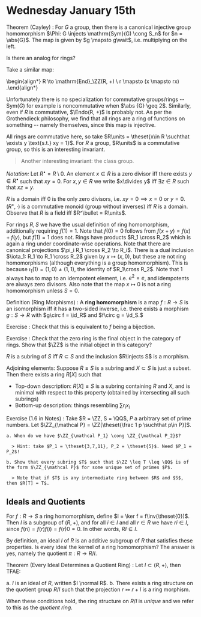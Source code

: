 # Wednesday January 15th

Theorem (Cayley)
: For $G$ a group, then there is a canonical injective group homomorphism $\Phi: G \injects \mathrm{Sym}(G) \cong S_n$ for $n = \abs{G}$.
  The map is given by $g \mapsto g\wait$, i.e. multiplying on the left.

Is there an analog for rings?

Take a similar map:

\begin{align*}
R \to \mathrm{End}_\ZZ(R, +) \\
r \mapsto (x \mapsto rx)
.\end{align*}

Unfortunately there is no specialization for commutative groups/rings -- $\mathrm{Sym}(G)$ for example is noncommutative when $\abs {G} \geq 2$.
Similarly, even if $R$ is commutative, $\Endo(R, +)$ is probably not.
As per the Grothendieck philosophy, we find that all rings are a ring of functions on something -- namely themselves, since this map is injective.

All rings are commutative here, so take $R\units = \theset{x\in R \suchthat \exists y \text{s.t.} xy = 1}$.
For $R$ a group, $R\units$ is a commutative group, so this is an interesting invariant.

> Another interesting invariant: the class group.

*Notation:* 
Let $R^\bullet = R\setminus{0}$.
An element $x\in R$ is a zero divisor iff there exists $y\in R^\bullet$ such that $xy = 0$.
For $x,y\in R$ we write $x\divides y$ iff $\exists z\in R$ such that $xz = y$.

$R$ is a domain iff $0$ is the only zero divisors, i.e. $xy = 0 \implies x = 0$ or $y=0$.
$(R^\bullet, \cdot)$ is a commutative monoid (group without inverses) iff $R$ is a domain.
Observe that $R$ is a field iff $R^\bullet = R\units$.

For rings $R, S$ we have the usual definition of ring homomorphism, additionally requiring $f(1) = 1$.
Note that $f(0) = 0$ follows from $f(x+y) = f(x) + f(y)$, but $f(1) = 1$ does not.
Rings have products $R_1 \cross R_2$ which is again a ring under coordinate-wise operations.
Note that there are canonical projections $\pi_i R_1 \cross R_2 \to R_i$.
There is a dual inclusion $\iota_1: R_1 \to R_1 \cross R_2$ given by $x \mapsto (x, 0)$, but these are not ring homomorphisms (although everything is a group homomorphism).
This is because $\iota_1(1) = (1, 0) \neq (1, 1)$, the identity of $R_1\cross R_2$.
Note that 1 always has to map to an idempotent element, i.e. $e^2 = e$, and idempotents are always zero divisors.
Also note that the map $x\mapsto 0$ is not a ring homomorphism unless $S = 0$.

Definition (Ring Morphisms)
: A **ring homomorphism** is a map $f: R \to S$ is an isomorphism iff it has a two-sided inverse, i.e. there exists a morphism $g: S \to R$ with $g\circ f = \id_R$ and $f\circ g = \id_S.$

Exercise
: Check that this is equivalent to $f$ being a bijection.

Exercise
: Check that the zero ring is the final object in the category of rings.
  Show that $\ZZ$ is the initial object in this category?

$R$ is a subring of $S$ iff $R \subset S$ and the inclusion $R\injects S$ is a morphism.

Adjoining elements:
Suppose $R\leq S$ is a subring and $X \subset S$ is just a subset.
Then there exists a ring $R[X]$ such that

- Top-down description: $R[X] \leq S$ is a subring containing $R$ and $X$, and is minimal with respect to this property (obtained by intersecting all such subrings)
- Bottom-up description: things resembling $\sum r_i x_i$

Exercise (1.6 in Notes)
:   Take $R = \ZZ, S = \QQ$, $P$ a arbitrary set of prime numbers.
    Let $\ZZ_{\mathcal P} = \ZZ[\theset{\frac 1 p \suchthat p\in P}]$.

    a. When do we have $\ZZ_{\mathcal P_1} \cong \ZZ_{\mathcal P_2}$? 

      > Hint: take $P_1 = \theset{3,7,11}, P_2 = \theset{5}$. Need $P_1 = P_2$!

    b. Show that every subring $T$ such that $\ZZ \leq T \leq \QQ$ is of the form $\ZZ_{\mathcal P}$ for some unique set of primes $P$.

      > Note that if $T$ is any intermediate ring between $R$ and $S$, then $R[T] = T$.

## Ideals and Quotients

For $f: R \to S$ a ring homomorphism, define $I = \ker f = f\inv(\theset{0})$.
Then $I$ is a subgroup of $(R, +)$, and for all $i\in I$ and all $r\in R$ we have $ri \in I$, since $f(ri) = f(r) f(i) =f(r) 0 = 0$.
In other words, $RI \subseteq I$.

By definition, an ideal $I$ of $R$ is an additive subgroup of $R$ that satisfies these properties.
Is every ideal the kernel of a ring homomorphism?
The answer is yes, namely the quotient $\pi: R \to R/I$.

Theorem (Every Ideal Determines a Quotient Ring)
: Let $I \subset (R, +)$, then TFAE:

  a. $I$ is an ideal of $R$, written $I \normal R$.
  b. There exists a ring structure on the quotient group $R/I$ such that the projection $r \mapsto r + I$ is a ring morphism.

  When these conditions hold, the ring structure on $R/I$ is *unique* and we refer to this as the *quotient ring*.

